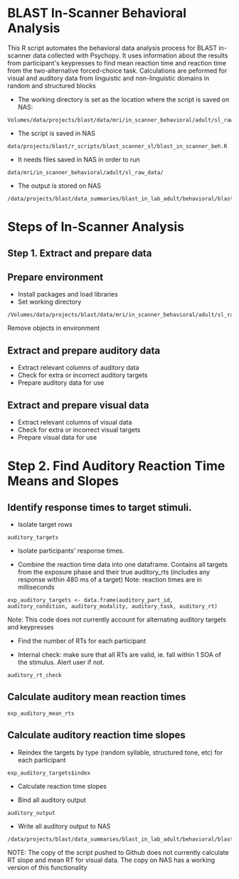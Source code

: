 # BLAST In-Scanner Behavioral Analysis

This R script automates the behavioral data analysis process for BLAST in-scanner data collected with Psychopy. 
It uses information about the results from participant's keypresses to find mean reaction time and reaction time from the two-alternative forced-choice task.
Calculations are peformed for visual and auditory data from linguistic and non-linguistic domains in random and structured blocks 

* The working directory is set as the location where the script is saved on NAS:
```
Volumes/data/projects/blast/data/mri/in_scanner_behavioral/adult/sl_raw_data
```
* The script is saved in NAS
```
data/projects/blast/r_scripts/blast_scanner_sl/blast_in_scanner_beh.R
```
* It needs files saved in NAS in order to run
```
data/mri/in_scanner_behavioral/adult/sl_raw_data/
```
* The output is stored on NAS
```
/data/projects/blast/data_summaries/blast_in_lab_adult/behavioral/blast_adult_in_scanner_behavioral.csv
```

# Steps of In-Scanner Analysis

## Step 1. Extract and prepare data

## Prepare environment
* Install packages and load libraries
* Set working directory
```
/Volumes/data/projects/blast/data/mri/in_scanner_behavioral/adult/sl_raw_data
```
Remove objects in environment

## Extract and prepare auditory data
* Extract relevant columns of auditory data
* Check for extra or incorrect auditory targets
* Prepare auditory data for use

## Extract and prepare visual data
* Extract relevant columns of visual data
* Check for extra or incorrect visual targets
* Prepare visual data for use

# Step 2. Find Auditory Reaction Time Means and Slopes

## Identify response times to target stimuli.

* Isolate target rows

```
auditory_targets
```

* Isolate participants' response times.

* Combine the reaction time data into one dataframe. Contains all targets from the exposure phase and their true auditory_rts (includes any response within 480 ms of a target)
Note: reaction times are in milliseconds

```
exp_auditory_targets <- data.frame(auditory_part_id, auditory_condition, auditory_modality, auditory_task, auditory_rt)
```

Note: This code does not currently account for alternating auditory targets and keypresses

* Find the number of RTs for each participant

* Internal check: make sure that all RTs are valid, ie. fall within 1 SOA of the stimulus. Alert user if not.

```
auditory_rt_check
```

## Calculate auditory mean reaction times

```
exp_auditory_mean_rts
```

## Calculate auditory reaction time slopes
* Reindex the targets by type (random syllable, structured tone, etc) for each participant
```
exp_auditory_targets$index
```

* Calculate reaction time slopes

* Bind all auditory output
```
auditory_output
```

* Write all auditory output to NAS

```
/data/projects/blast/data_summaries/blast_in_lab_adult/behavioral/blast_adult_in_scanner_behavioral.csv
```

NOTE: The copy of the script pushed to Github does not currently calculate RT slope and mean RT for visual data. The copy on NAS has a working version of this functionality
